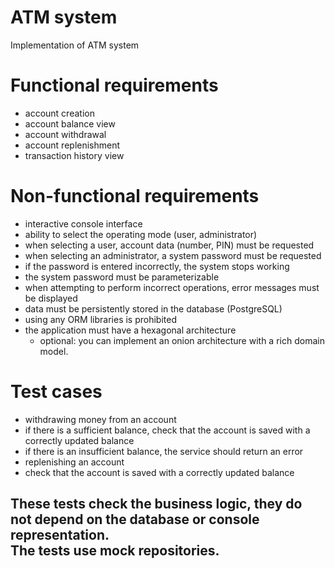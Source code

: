 # ATM system
Implementation of ATM system

# Functional requirements

- account creation
- account balance view
- account withdrawal
- account replenishment
- transaction history view
# Non-functional requirements

- interactive console interface
- ability to select the operating mode (user, administrator)
- when selecting a user, account data (number, PIN) must be requested
- when selecting an administrator, a system password must be requested
- if the password is entered incorrectly, the system stops working
- the system password must be parameterizable
- when attempting to perform incorrect operations, error messages must be displayed
- data must be persistently stored in the database (PostgreSQL)
- using any ORM libraries is prohibited
- the application must have a hexagonal architecture
  - optional: you can implement an onion architecture with a rich domain model.
# Test cases

- withdrawing money from an account
- if there is a sufficient balance, check that the account is saved with a correctly updated balance
- if there is an insufficient balance, the service should return an error
- replenishing an account
- check that the account is saved with a correctly updated balance

These tests check the business logic, they do not depend on the database or console
representation. \
The tests use mock repositories.
---
